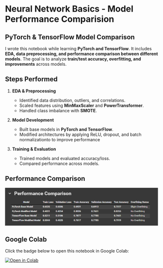 # Neural Network Basics - Model Performance Comparision  
## PyTorch & TensorFlow Model Comparison

I wrote this notebook while learning **PyTorch and TensorFlow**. It includes **EDA, data preprocessing, and performance comparison between different models**. The goal is to analyze **train/test accuracy, overfitting, and improvements** across models.

## Steps Performed

1. **EDA & Preprocessing**  
   - Identified data distribution, outliers, and correlations.  
   - Scaled features using **MinMaxScaler** and **PowerTransformer**.  
   - Handled class imbalance with **SMOTE**.

2. **Model Development**  
   - Built base models in **PyTorch and TensorFlow**. 
   - Modified architectures by applying ReLU, dropout, and batch normalizationto to improve performance

3. **Training & Evaluation**  
   - Trained models and evaluated accuracy/loss.  
   - Compared performance across models.  

## Performance Comparison

![Performance Comparison](pc.png)

## Google Colab  

Click the badge below to open this notebook in Google Colab:  

[![Open in Colab](https://colab.research.google.com/assets/colab-badge.svg)](https://colab.research.google.com/drive/1A5Y7ui_vriAvQkr44ndtdYW2i2xkUlkh?usp=sharing)
